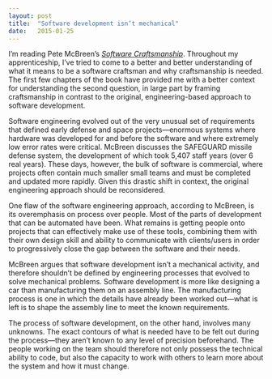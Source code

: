```yaml
---
layout: post
title:  "Software development isn’t mechanical"
date:   2015-01-25
---
```


I’m reading Pete McBreen’s [*Software Craftsmanship*][]. Throughout my apprenticeship, I’ve tried to come to a better and better understanding of what it means to be a software craftsman and why craftsmanship is needed. The first few chapters of the book have provided me with a better context for understanding the second question, in large part by framing craftsmanship in contrast to the original, engineering-based approach to software development.

Software engineering evolved out of the very unusual set of requirements that defined early defense and space projects—enormous systems where hardware was developed for and before the software and where extremely low error rates were critical. McBreen discusses the SAFEGUARD missile defense system, the development of which took 5,407 staff years (over 6 real years). These days, however, the bulk of software is commercial, where projects often contain much smaller small teams and must be completed and updated more rapidly. Given this drastic shift in context, the original engineering approach should be reconsidered.

One flaw of the software engineering approach, according to McBreen, is its overemphasis on process over people. Most of the parts of development that can be automated have been. What remains is getting people onto projects that can effectively make use of these tools, combining them with their own design skill and ability to communicate with clients/users in order to progressively close the gap between the software and their needs.

McBreen argues that software development isn’t a mechanical activity, and therefore shouldn’t be defined by engineering processes that evolved to solve mechanical problems. Software development is more like designing a car than manufacturing them on an assembly line. The manufacturing process is one in which the details have already been worked out—what is left is to shape the assembly line to meet the known requirements.

The process of software development, on the other hand, involves many unknowns. The exact contours of what is needed have to be felt out during the process—they aren’t known to any level of precision beforehand. The people working on the team should therefore not only possess the technical ability to code, but also the capacity to work with others to learn more about the system and how it must change.

[*Software Craftsmanship*]: http://www.amazon.com/Software-Craftsmanship-The-New-Imperative/dp/0201733862